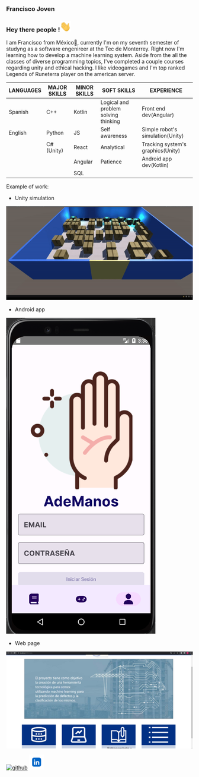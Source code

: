 ### Francisco Joven

### Hey there people !<img src="https://github.com/Mrjojosa/Mrjojosa/blob/main/Assets/wave.gif"  width = 30px> 

I am Francisco from México🌮, currently I'm on my seventh semester of studyng as a software engenireer at the Tec de Monterrey. Right now I'm learning how to develop a machine learning system. Aside from the all the classes of diverse programming topics, I've completed a couple courses regarding unity and ethical hacking. I like videogames and I'm top ranked Legends of Runeterra player on the american server.

| LANGUAGES |MAJOR SKILLS | MINOR SKILLS | SOFT SKILLS | EXPERIENCE |
|---|---|---|---|---|
| Spanish | C++ | Kotlin | Logical and problem solving thinking | Front end dev(Angular) |
| English | Python | JS | Self awareness | Simple robot's simulation(Unity) |
| | C#(Unity) | React | Analytical | Tracking system's graphics(Unity) |
| | | Angular | Patience | Android app dev(Kotlin) |
| | | SQL | | |

Example of work:
- Unity simulation

![UnSim](https://github.com/Mrjojosa/Mrjojosa/blob/main/Assets/189465703-1e598e76-0b7c-4376-a787-76be9498d069.gif)

- Android app

![AnApp](https://github.com/Mrjojosa/Mrjojosa/blob/main/Assets/ademanosLoginApp.png)

- Web page

![WebPage](https://github.com/Mrjojosa/Mrjojosa/blob/main/Assets/pagWebInitReact.png)

[<img src='https://cdn.jsdelivr.net/npm/simple-icons@3.0.1/icons/github.svg' alt='github' height='40'>](https://github.com/Mrjojosa)              [<img src='https://github.com/Mrjojosa/Mrjojosa/blob/main/Assets/linkedinIcon.png' alt='linkedin' height='40'>](https://linkedin.com/in/francisco-joven)    

